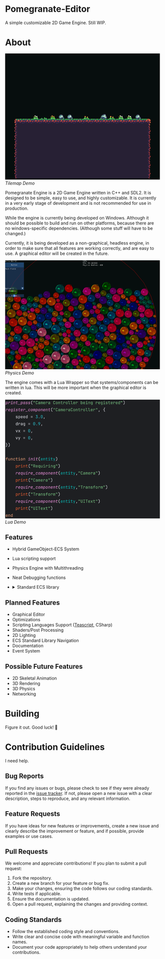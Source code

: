 # Pomegranate-Editor
A simple customizable 2D Game Engine. Still WIP.

# About

![Tilemap Demo](img/tilemap_demo.png) *Tilemap Demo*

Pomegranate Engine is a 2D Game Engine written in C++ and SDL2. It is designed to be simple, easy to use, and highly customizable. 
It is currently in a very early stage of development and is not recommended for use in production.

While the engine is currently being developed on Windows. Although it should be possible to build and run on other platforms, 
because there are no windows-specific dependencies. (Although some stuff will have to be changed.)

Currently, it is being developed as a non-graphical, headless engine, in order to make sure that all features are working correctly, and are easy to use.
A graphical editor will be created in the future.

![Tilemap Demo](img/physics_demo_new.png) *Physics Demo*

The engine comes with a Lua Wrapper so that systems/components can be written in lua. This will be more important when the graphical editor is created.

![Lua Demo](img/lua_script_demo.png) *Lua Demo*

## Features
- Hybrid GameObject-ECS System
- Lua scripting support
- Physics Engine with Multithreading
- Neat Debugging functions
- <details>
  <summary>Standard ECS library</summary>

    - [x] Transform
    - [x] Transform Links
    - [x] Sprite Renderer
    - [x] Frame Animation Sprite Renderer
    - [x] Collision (Circle Only WIP)
    - [x] Rigidbody
    - [x] Tilemap (No Collision)
    - [x] Debug Circles
    - [x] ImGui UI

</details>

## Planned Features
- Graphical Editor
- Optimizations
- Scripting Languages Support ([Teascript](https://github.com/RevengerWizard/teascript), CSharp)
- Shaders/Post Processing
- 2D Lighting
- ECS Standard Library Navigation
- Documentation
- Event System
## Possible Future Features
- 2D Skeletal Animation
- 3D Rendering
- 3D Physics
- Networking

# Building

Figure it out. Good luck! 🥰

# Contribution Guidelines

I need help.

## Bug Reports

If you find any issues or bugs, please check to see if they were already reported in the [issue tracker](https://github.com/Pomegranate-Engine/Pomegranate-Engine/issues). 
If not, please open a new issue with a clear description, steps to reproduce, and any relevant information.

## Feature Requests

If you have ideas for new features or improvements, create a new issue and clearly describe the improvement or feature, 
and if possible, provide examples or use cases.

## Pull Requests

We welcome and appreciate contributions! If you plan to submit a pull request:

1. Fork the repository.
2. Create a new branch for your feature or bug fix.
3. Make your changes, ensuring the code follows our coding standards.
4. Write tests if applicable.
5. Ensure the documentation is updated.
6. Open a pull request, explaining the changes and providing context.

## Coding Standards

- Follow the established coding style and conventions.
- Write clear and concise code with meaningful variable and function names.
- Document your code appropriately to help others understand your contributions.